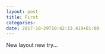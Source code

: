 ```yaml
---
layout: post
title: First  
categories:
date: 2017-10-29T10:42:13.419+01:00
---
```

New layout new try...
